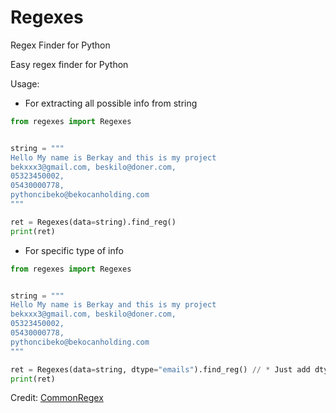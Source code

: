 # Regexes

Regex Finder for Python

Easy regex finder for Python

Usage:

- For extracting all possible info from string

```py
from regexes import Regexes


string = """
Hello My name is Berkay and this is my project
bekxxx3@gmail.com, beskilo@doner.com,
05323450002,
05430000778,
pythoncibeko@bekocanholding.com
"""

ret = Regexes(data=string).find_reg()
print(ret)
```

- For specific type of info

```py
from regexes import Regexes


string = """
Hello My name is Berkay and this is my project
bekxxx3@gmail.com, beskilo@doner.com,
05323450002,
05430000778,
pythoncibeko@bekocanholding.com
"""

ret = Regexes(data=string, dtype="emails").find_reg() // * Just add dtype arg
print(ret)
```

Credit: [CommonRegex](https://github.com/madisonmay/CommonRegex)
